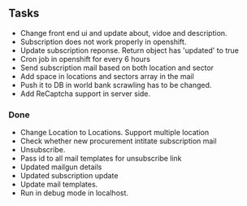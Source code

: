 ## Tasks

* Change front end ui and update about, vidoe and description.
* Subscription does not work properly in openshift.
* Update subscription reponse. Return object has 'updated' to true
* Cron job in openshift for every 6 hours
* Send subscription mail based on both location and sector
* Add space in locations and sectors array in the mail
* Push it to DB in world bank scrawling has to be changed.
* Add ReCaptcha support in server side.

### Done

* Change Location to Locations. Support multiple location
* Check whether new procurement intitate subscription mail
* Unsubscribe.
* Pass id to all mail templates for unsubscribe link
* Updated mailgun details
* Updated subscription update
* Update mail templates.
* Run in debug mode in localhost.
